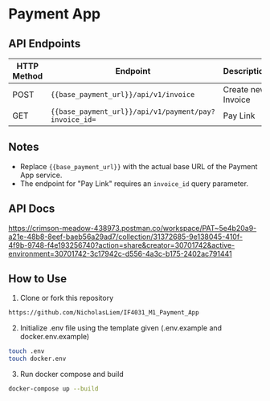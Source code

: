 # Payment App

## API Endpoints

| HTTP Method | Endpoint                                  | Description            |
| ----------- | ----------------------------------------- | ---------------------- |
| POST        | `{{base_payment_url}}/api/v1/invoice`     | Create new Invoice     |
| GET         | `{{base_payment_url}}/api/v1/payment/pay?invoice_id=` | Pay Link               |

## Notes

- Replace `{{base_payment_url}}` with the actual base URL of the Payment App service.
- The endpoint for "Pay Link" requires an `invoice_id` query parameter.

## API Docs
https://crimson-meadow-438973.postman.co/workspace/PAT~5e4b20a9-a21e-48b8-8eef-baeb56a29ad7/collection/31372685-9e138045-410f-4f9b-9748-f4e193256740?action=share&creator=30701742&active-environment=30701742-3c17942c-d556-4a3c-b175-2402ac791441

## How to Use
1. Clone or fork this repository
```sh
https://github.com/NicholasLiem/IF4031_M1_Payment_App
```
2. Initialize .env file using the template given (.env.example and docker.env.example)
```sh
touch .env
touch docker.env
```
3. Run docker compose and build
```sh
docker-compose up --build
```